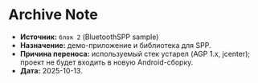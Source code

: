 # Archive Note

- **Источник:** `блок 2` (BluetoothSPP sample)
- **Назначение:** демо-приложение и библиотека для SPP.
- **Причина переноса:** используемый стек устарел (AGP 1.x, jcenter); проект не будет входить в новую Android-сборку.
- **Дата:** 2025-10-13.
